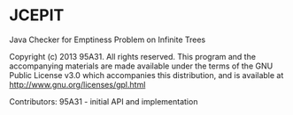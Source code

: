 JCEPIT
======

Java Checker for Emptiness Problem on Infinite Trees

Copyright (c) 2013 95A31.
All rights reserved. This program and the accompanying materials
are made available under the terms of the GNU Public License v3.0
which accompanies this distribution, and is available at
http://www.gnu.org/licenses/gpl.html
 
Contributors:
    95A31 - initial API and implementation
